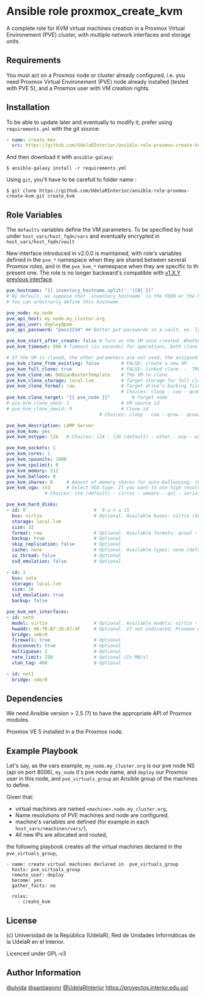 Ansible role proxmox_create_kvm
=========

 A complete role for KVM virtual machines creation in a Proxmox Virtual Environement (PVE) cluster, with multiple network interfaces and storage units.

Requirements
------------

You must act on a Proxmox node or cluster already configured, i.e. you need Proxmox Virtual Environement (PVE) node already installed (tested with PVE 5), and a Proxmox user with VM creation rights.


Installation
------------

To be able to update later and eventually to modify it, prefer using `requirements.yml` with the git source:

```yaml
- name: create_kmv
  src: https://github.com/UdelaRInterior/ansible-role-proxmox-create-kvm.git
  ```
And then download it with `ansible-galaxy`:

```shell
$ ansible-galaxy install -r requirements.yml
```

Using `git`, you'll have to be carefull to folder name :

```shell
$ git clone https://github.com/UdelaRInterior/ansible-role-proxmox-create-kvm.git create_kvm
```

Role Variables
--------------

The `defaults` variables define the VM parameters. To be specified by host under `host_vars/host_fqdn/vars` and eventually encrypted in `host_vars/host_fqdn/vault`

New interface introduced in v2.0.0 is maintained, with role's variables defined in the `pve_*` namespace when they are shared between several Proxmox roles, and in the `pve_kvm_*` namespace when they are specific to th present one. The role is no longer backward's compatible with [v1.X.Y previous interface](https://github.com/UdelaRInterior/ansible-role-proxmox-create-kvm/blob/v1.2.0/README.md#role-variables). 

```yaml
pve_hostname: "{{ inventory_hostname.split('.')[0] }}"
# By default, we suppose that `inventory_hostname` is the FQDN or the hostname of the host to create, so we set the variable to the hostname. 
# You can arbitrarly define this hostname

pve_node: my_node
pve_api_host: my_node.my_cluster.org
pve_api_user: deploy@pam
pve_api_password: "pass1234" ## Better put passwords in a vault, ex. [group_vars | host_vars]/{{ inventory_hostname }}/vault/main.yml

pve_kvm_start_after_create: false # Turn on the VM once created. Whether created from scratch or cloned
pve_kvm_timeout: 500 # Timeout (in seconds) for operations, both clone and create

# If the VM is cloned, the other parameters are not used, the assigned hardware characteristics are inherited from the cloned VM
pve_kvm_clone_from_existing: false        # FALSE: create a new VM  -  TRUE: clone an existing VM
pve_kvm_full_clone: true                  # FALSE: linked clone  -  TRUE: full clone ## See https://github.com/UdelaRInterior/ansible-role-proxmox-create-kvm/issues/2
pve_kvm_clone_vm: DebianBusterTemplate    # The VM to clone
pve_kvm_clone_storage: local-lvm          # Target storage for full clone.
pve_kvm_clone_format: raw                 # Target drive's backing file's data format. Used only with clone
                                          # Choices: cloop - cow - qcow - qcow2 (default) - qed - raw - vmdk
pve_kvm_clone_target: "{{ pve_node }}"        # Target node
# pve_kvm_clone_vmid: 1                   # VM source id
# pve_kvm_clone_newid: 9                  # Clone id
                                  # Choices: cloop - cow - qcow - qcow2 (default) - qed - raw - vmdk

pve_kvm_description: LAMP Server
pve_kvm_kvm: yes
pve_kvm_ostype: l26   # Choices: l24 - l26 (default) - other - wxp - w2k - w2k3 - w2k8 - wvista - win7 - win8 - solaris

pve_kvm_sockets: 1
pve_kvm_cores: 1
pve_kvm_cpuunits: 1000
pve_kvm_cpulimit: 0
pve_kvm_memory: 512
pve_kvm_balloon: 0
pve_kvm_shares: 0     # Amount of memory shares for auto-ballooning. (0 - 50000). Using 0 disables auto-ballooning, this means no limit.
pve_kvm_vga: std      # Select VGA type. If you want to use high resolution modes (>= 1280x1024x16) then you should use option 'std' or 'vmware'.
              # Choices: std (default) - cirrus - vmware - qxl - serial0 - serial1 - serial2 - serial3 - qxl2 - qxl3 - qxl4

pve_kvm_hard_disks:
- id: 0                         #  0 ≤ n ≤ 15
  bus: virtio                   # Optional. Available buses: virtio (default) - ide - sata - scsi
  storage: local-lvm
  size: 32
  format: raw                   # Optional. Available formats: qcow2 - raw (default) - subvol
  backup: true                  # Optional
  skip_replication: false       # Optional
  cache: none                   # Optional. Available types: none (default) - directsync - writethrough - writeback - unsafe
  io_thread: false              # Optional
  ssd_emulation: false          # Optional

- id: 1
  bus: sata
  storage: local-lvm
  size: 16
  ssd_emulation: true
  backup: false

pve_kvm_net_interfaces:
- id: net0
  model: virtio                 # Optional. Available models: virtio - e1000 - rtl8139 - vmxnet3
  hwaddr: 46:70:B7:26:87:4F     # Optional. If not indicated, Proxmox will assign one automatically.
  bridge: vmbr0
  firewall: true                # Optional
  disconnect: true              # Optional
  multiqueue: 2                 # Optional
  rate_limit: 250               # Optional (In MB/s)
  vlan_tag: 400                 # Optional

- id: net1
  bridge: vmbr0
```

Dependencies
------------

We need Ansible version > 2.5 (?) to have the appropriate API of Proxmox modules.

Proxmox VE 5 installed in a the Proxmox node.

Example Playbook
----------------

Let's say, as the vars example, `my_node.my_cluster.org` is our pve node NS (api on port 8006), `my_node` it's pve node name, and `deploy` our Proxmox user in this node, and `pve_virtuals_group` an Ansible group of the machines to define.

Given that:
* virtual machines are named `<machine>.node.my_cluster.org`,
* Name resolutions of PVE machines and node are configured,
* machine's variables are defined (for example in each `host_vars/<machine>/vars/`),
* All new IPs are allocated and routed,

the following playbook creates all the virtual machines declared in the `pve_virtuals_group`,

    - name: create virtual machines declared in  pve_virtuals_group
      hosts: pve_virtuals_group
      remote_user: deploy
      become: yes
      gather_facts: no

      roles:
        - create_kvm


License
-------

(c) Universidad de la República (UdelaR), Red de Unidades Informáticas de la UdelaR en el Interior.

Licenced under GPL-v3

Author Information
------------------

[@ulvida](https://github.com/ulvida)
[@santiagomr](https://github.com/santiagomr)
[@UdelaRInterior](https://github.com/UdelaRInterior)
https://proyectos.interior.edu.uy/

